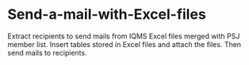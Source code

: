 # Send-a-mail-with-Excel-files
Extract recipients to send mails from IQMS Excel files merged with PSJ member list. Insert tables stored in Excel files and attach the files. Then send mails to recipients.
